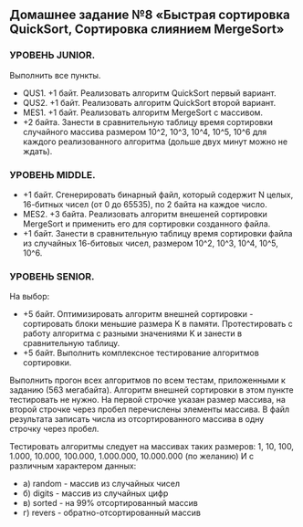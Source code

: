 ## Домашнее задание №8 «Быстрая сортировка QuickSort, Сортировка слиянием MergeSort»

### УРОВЕНЬ JUNIOR.
Выполнить все пункты.
- QUS1. +1 байт. Реализовать алгоритм QuickSort первый вариант.
- QUS2. +1 байт. Реализовать алгоритм QuickSort второй вариант.
- MES1. +1 байт. Реализовать алгоритм MergeSort с массивом.
- +2 байта. Занести в сравнительную таблицу время сортировки случайного массива размером 10^2, 10^3, 10^4, 10^5, 10^6 для каждого реализованного алгоритма (дольше двух минут можно не ждать).
### УРОВЕНЬ MIDDLE.
- +1 байт. Сгенерировать бинарный файл, который содержит N целых, 16-битных чисел (от 0 до 65535), по 2 байта на каждое число.
- MES2. +3 байта. Реализовать алгоритм внешеней сортировки MergeSort и применить его для сортировки созданного файла.
- +1 байт. Занести в сравнительную таблицу время сортировки файла из случайных 16-битовых чисел, размером 10^2, 10^3, 10^4, 10^5, 10^6.
### УРОВЕНЬ SENIOR.
На выбор:
- +5 байт. Оптимизировать алгоритм внешней сортировки - сортировать блоки меньшие размера K в памяти.
Протестировать с работу алгоритма с разными значениями K и занести в сравнительную таблицу.
- +5 байт. Выполнить комплексное тестирование алгоритмов сортировки.

Выполнить прогон всех алгоритмов по всем тестам, приложенными к заданию (563 мегабайта).
Алгоритм внешней сортировки в этом пункте тестировать не нужно.
На первой строчке указан размер массива, на второй строчке через пробел перечислены элементы массива.
В файл результата записать числа из отсортированного массива в одну строчку через пробел.

Тестировать алгоритмы следует на массивах таких размеров:
1, 10, 100, 1.000, 10.000, 100.000, 1.000.000, 10.000.000 (по желанию)
И с различным характером данных:
- а) random - массив из случайных чисел
- б) digits - массив из случайных цифр
- в) sorted - на 99% отсортированный массив
- г) revers - обратно-отсортированный массив
